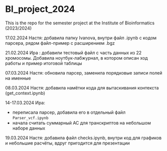 # BI_project_2024
This is the repo for the semester project at the Institute of Bioinformatics (2023/2024)

17.02.2024
Настя: добавила папку Ivanova, внутри файл .ipynb с кодом парсера, рядом файл-пример с расширением .bgz

21.02.2024
Ира : добавили тестовый файл с часть данных из 22 хромосомы. Добавила ноутбук-лабжурнал, в котором описан ход работы и пример итоговой таблицы

07.03.2024
Настя: обновила парсер, заменила порядковые записи полей на именные

08.03.2024
Настя: добавила намётки кода для вытаскивания контекста (get_context.ipynb) 

14-17.03.2024
Ира: 
- переписала парсер, добавила его в отдельный файл `Parser_vcf.ipynb`
- начала считать суммарный AC для транскриптов на небольшом наборе данных

19.03.2024
Настя: добавила файл checks.ipynb, внутри код для графиков и небольшие расчёты, вдруг пригодится для презентации
